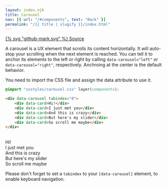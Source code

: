 ```yaml
---
layout: index.njk
title: Carousel
nav: [{ url: "/#components", text: "Back" }]
permalink: "/{{ title | slugify }}/index.html"
---
```


<a href="https://github.com/iamschulz/ssstyles/blob/main/css/carousel.css" data-button>{% svg "github-mark.svg" %} Source</a>

A carousel is a UX element that scrolls its content horizontally. It will auto-stop your scrolling when the next element is reached. You can tell it to anchor its elements to the left or right by calling `data-carousel="left"` or `data-carousel="right"`, respectively. Anchroing at the center is the default behavior.

You need to import the CSS file and assign the data attribute to use it.

```css
@import "ssstyles/carousel.css" layer(components);
```

```html
<div data-carousel tabindex="0">
	<div data-card>Hi!</div>
	<div data-card>I just met you</div>
	<div data-card>And this is crazy</div>
	<div data-card>But here's my slider</div>
	<div data-card>So scroll me maybe</div>
</div>
```

<br>
<div data-carousel tabindex="0" class="demo-carousel">
    <div data-card>Hi!</div>
    <div data-card>I just met you</div>
    <div data-card>And this is crazy</div>
    <div data-card>But here's my slider</div>
    <div data-card>So scroll me maybe</div>
</div>

Please don't forget to set a `tabindex` to your `[data-carousel]` element, to enable keyboard navigation.
